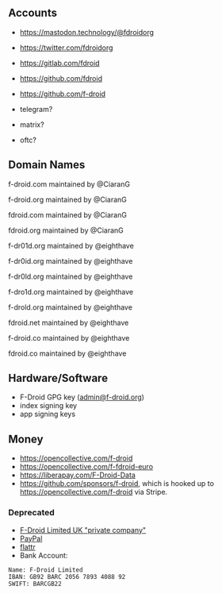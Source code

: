
## Accounts

* https://mastodon.technology/@fdroidorg
* https://twitter.com/fdroidorg
* https://gitlab.com/fdroid
* https://github.com/fdroid
* https://github.com/f-droid

* telegram?
* matrix?
* oftc?

## Domain Names

f-droid.com     maintained by @CiaranG

f-droid.org	maintained by @CiaranG

fdroid.com	maintained by @CiaranG

fdroid.org	maintained by @CiaranG

f-dr01d.org     maintained by @eighthave

f-dr0id.org     maintained by @eighthave

f-dr0ld.org     maintained by @eighthave

f-dro1d.org     maintained by @eighthave

f-drold.org     maintained by @eighthave

fdroid.net      maintained by @eighthave

f-droid.co      maintained by @eighthave

fdroid.co       maintained by @eighthave

## Hardware/Software

* F-Droid GPG key (admin@f-droid.org)
* index signing key
* app signing keys


## Money

* https://opencollective.com/f-droid
* https://opencollective.com/f-fdroid-euro
* https://liberapay.com/F-Droid-Data
* https://github.com/sponsors/f-droid, which is hooked up to https://opencollective.com/f-droid via Stripe.

### Deprecated
* [F-Droid Limited UK "private company"](https://beta.companieshouse.gov.uk/company/08420676)
* [PayPal](https://www.paypal.com/cgi-bin/webscr?cmd=_s-xclick&hosted_button_id=E2FCXCT6837GL)
* [flattr](https://flattr.com/thing/343053/F-Droid-Repository)
* Bank Account: 
```nohighlight
Name: F-Droid Limited
IBAN: GB92 BARC 2056 7893 4088 92
SWIFT: BARCGB22
```
